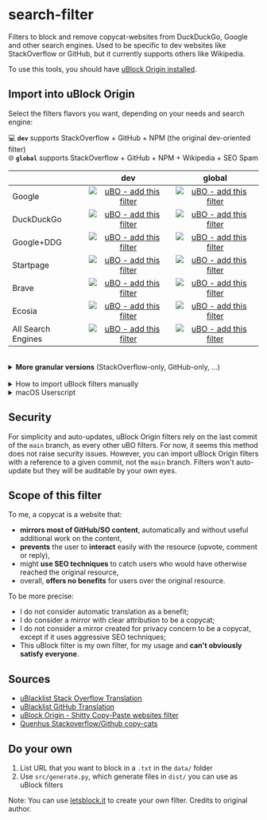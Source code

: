 # search-filter
Filters to block and remove copycat-websites from DuckDuckGo, Google and other search engines. Used to be specific to dev websites like StackOverflow or GitHub, but it currently supports others like Wikipedia.

To use this tools, you should have [uBlock Origin installed](https://github.com/gorhill/uBlock).

## Import into uBlock Origin

Select the filters flavors you want, depending on your needs and search engine:

💻 **`dev`** supports StackOverflow + GitHub + NPM (the original dev-oriented filter) \
🌐 **`global`** supports StackOverflow + GitHub + NPM + Wikipedia + SEO Spam

||dev|global|
|---|:---:|:---:|
|Google|[![uBO - add this filter](https://img.shields.io/static/v1?label=uBO&message=add%20this%20filter&color=de3f32&style=flat&logo=uBlock%20Origin)](https://subscribe.adblockplus.org/?location=https%3A%2F%2Fraw.githubusercontent.com%2Fzekxtreme%2Fsearch-filter%2Fmain%2Fdist%2Fgoogle%2Fall.txt&title=search-filter%20-%20Google%20-%20Dev)|[![uBO - add this filter](https://img.shields.io/static/v1?label=uBO&message=add%20this%20filter&color=de3f32&style=flat&logo=uBlock%20Origin)](https://subscribe.adblockplus.org/?location=https%3A%2F%2Fraw.githubusercontent.com%2Fzekxtreme%2Fsearch-filter%2Fmain%2Fdist%2Fgoogle%2Fglobal.txt&title=search-filter%20-%20Google%20-%20Global)|
|DuckDuckGo|[![uBO - add this filter](https://img.shields.io/static/v1?label=uBO&message=add%20this%20filter&color=fdd20a&style=flat&logo=uBlock%20Origin)](https://subscribe.adblockplus.org/?location=https%3A%2F%2Fraw.githubusercontent.com%2Fzekxtreme%2Fsearch-filter%2Fmain%2Fdist%2Fduckduckgo%2Fall.txt&title=search-filter%20-%20DuckDuckGo%20-%20Dev)|[![uBO - add this filter](https://img.shields.io/static/v1?label=uBO&message=add%20this%20filter&color=fdd20a&style=flat&logo=uBlock%20Origin)](https://subscribe.adblockplus.org/?location=https%3A%2F%2Fraw.githubusercontent.com%2Fzekxtreme%2Fsearch-filter%2Fmain%2Fdist%2Fduckduckgo%2Fglobal.txt&title=search-filter%20-%20DuckDuckGo%20-%20Global)|
|Google+DDG|[![uBO - add this filter](https://img.shields.io/static/v1?label=uBO&message=add%20this%20filter&color=9b59b6&style=flat&logo=uBlock%20Origin)](https://subscribe.adblockplus.org/?location=https%3A%2F%2Fraw.githubusercontent.com%2Fzekxtreme%2Fsearch-filter%2Fmain%2Fdist%2Fgoogle_duckduckgo%2Fall.txt&title=search-filter%20-%20Google%2BDDG%20-%20Dev)|[![uBO - add this filter](https://img.shields.io/static/v1?label=uBO&message=add%20this%20filter&color=9b59b6&style=flat&logo=uBlock%20Origin)](https://subscribe.adblockplus.org/?location=https%3A%2F%2Fraw.githubusercontent.com%2Fzekxtreme%2Fsearch-filter%2Fmain%2Fdist%2Fgoogle_duckduckgo%2Fglobal.txt&title=search-filter%20-%20Google%2BDDG%20-%20Global)|
|Startpage|[![uBO - add this filter](https://img.shields.io/static/v1?label=uBO&message=add%20this%20filter&color=5b7bca&style=flat&logo=uBlock%20Origin)](https://subscribe.adblockplus.org/?location=https%3A%2F%2Fraw.githubusercontent.com%2Fzekxtreme%2Fsearch-filter%2Fmain%2Fdist%2Fstartpage%2Fall.txt&title=search-filter%20-%20Startpage%20-%20Dev)|[![uBO - add this filter](https://img.shields.io/static/v1?label=uBO&message=add%20this%20filter&color=5b7bca&style=flat&logo=uBlock%20Origin)](https://subscribe.adblockplus.org/?location=https%3A%2F%2Fraw.githubusercontent.com%2Fzekxtreme%2Fsearch-filter%2Fmain%2Fdist%2Fstartpage%2Fglobal.txt&title=search-filter%20-%20Startpage%20-%20Global)|
|Brave|[![uBO - add this filter](https://img.shields.io/static/v1?label=uBO&message=add%20this%20filter&color=f25100&style=flat&logo=uBlock%20Origin)](https://subscribe.adblockplus.org/?location=https%3A%2F%2Fraw.githubusercontent.com%2Fzekxtreme%2Fsearch-filter%2Fmain%2Fdist%2Fbrave%2Fall.txt&title=search-filter%20-%20Brave%20-%20Dev)|[![uBO - add this filter](https://img.shields.io/static/v1?label=uBO&message=add%20this%20filter&color=f25100&style=flat&logo=uBlock%20Origin)](https://subscribe.adblockplus.org/?location=https%3A%2F%2Fraw.githubusercontent.com%2Fzekxtreme%2Fsearch-filter%2Fmain%2Fdist%2Fbrave%2Fglobal.txt&title=search-filter%20-%20Brave%20-%20Global)|
|Ecosia|[![uBO - add this filter](https://img.shields.io/static/v1?label=uBO&message=add%20this%20filter&color=36acb8&style=flat&logo=uBlock%20Origin)](https://subscribe.adblockplus.org/?location=https%3A%2F%2Fraw.githubusercontent.com%2Fzekxtreme%2Fsearch-filter%2Fmain%2Fdist%2Fecosia%2Fall.txt&title=search-filter%20-%20Ecosia%20-%20Dev)|[![uBO - add this filter](https://img.shields.io/static/v1?label=uBO&message=add%20this%20filter&color=36acb8&style=flat&logo=uBlock%20Origin)](https://subscribe.adblockplus.org/?location=https%3A%2F%2Fraw.githubusercontent.com%2Fzekxtreme%2Fsearch-filter%2Fmain%2Fdist%2Fecosia%2Fglobal.txt&title=search-filter%20-%20Ecosia%20-%20Global)|
|All Search Engines|[![uBO - add this filter](https://img.shields.io/static/v1?label=uBO&message=add%20this%20filter&color=ffffff&style=flat&logo=uBlock%20Origin)](https://subscribe.adblockplus.org/?location=https%3A%2F%2Fraw.githubusercontent.com%2Fzekxtreme%2Fsearch-filter%2Fmain%2Fdist%2Fall_search_engines%2Fall.txt&title=search-filter%20-%20All%20Search%20Engines%20-%20Dev)|[![uBO - add this filter](https://img.shields.io/static/v1?label=uBO&message=add%20this%20filter&color=ffffff&style=flat&logo=uBlock%20Origin)](https://subscribe.adblockplus.org/?location=https%3A%2F%2Fraw.githubusercontent.com%2Fzekxtreme%2Fsearch-filter%2Fmain%2Fdist%2Fall_search_engines%2Fglobal.txt&title=search-filter%20-%20All%20Search%20Engines%20-%20Global)|

<br/>

<details>
  <summary><b>More granular versions</b> (StackOverflow-only, GitHub-only, ...)</summary>

||StackOverflow|GitHub|NPM|Wikipedia|SEO Spam|
|---|:---:|:---:|:---:|:---:|:---:|
|Google|[add in uBO](https://subscribe.adblockplus.org/?location=https%3A%2F%2Fraw.githubusercontent.com%2Fzekxtreme%2Fsearch-filter%2Fmain%2Fdist%2Fgoogle%2Fstackoverflow_copycats.txt&title=search-filter%20-%20Google%20-%20StackOverflow)|[add in uBO](https://subscribe.adblockplus.org/?location=https%3A%2F%2Fraw.githubusercontent.com%2Fzekxtreme%2Fsearch-filter%2Fmain%2Fdist%2Fgoogle%2Fgithub_copycats.txt&title=search-filter%20-%20Google%20-%20GitHub)|[add in uBO](https://subscribe.adblockplus.org/?location=https%3A%2F%2Fraw.githubusercontent.com%2Fzekxtreme%2Fsearch-filter%2Fmain%2Fdist%2Fgoogle%2Fnpm_copycats.txt&title=search-filter%20-%20Google%20-%20NPM)|[add in uBO](https://subscribe.adblockplus.org/?location=https%3A%2F%2Fraw.githubusercontent.com%2Fzekxtreme%2Fsearch-filter%2Fmain%2Fdist%2Fgoogle%2Fwikipedia_copycats.txt&title=search-filter%20-%20Google%20-%20Wikipedia)|[add in uBO](https://subscribe.adblockplus.org/?location=https%3A%2F%2Fraw.githubusercontent.com%2Fzekxtreme%2Fsearch-filter%2Fmain%2Fdist%2Fgoogle%2Fseo_spam.txt&title=search-filter%20-%20Google%20-%20SEO%20Spam)|
|DuckDuckGo|[add in uBO](https://subscribe.adblockplus.org/?location=https%3A%2F%2Fraw.githubusercontent.com%2Fzekxtreme%2Fsearch-filter%2Fmain%2Fdist%2Fduckduckgo%2Fstackoverflow_copycats.txt&title=search-filter%20-%20DuckDuckGo%20-%20StackOverflow)|[add in uBO](https://subscribe.adblockplus.org/?location=https%3A%2F%2Fraw.githubusercontent.com%2Fzekxtreme%2Fsearch-filter%2Fmain%2Fdist%2Fduckduckgo%2Fgithub_copycats.txt&title=search-filter%20-%20DuckDuckGo%20-%20GitHub)|[add in uBO](https://subscribe.adblockplus.org/?location=https%3A%2F%2Fraw.githubusercontent.com%2Fzekxtreme%2Fsearch-filter%2Fmain%2Fdist%2Fduckduckgo%2Fnpm_copycats.txt&title=search-filter%20-%20DuckDuckGo%20-%20NPM)|[add in uBO](https://subscribe.adblockplus.org/?location=https%3A%2F%2Fraw.githubusercontent.com%2Fzekxtreme%2Fsearch-filter%2Fmain%2Fdist%2Fduckduckgo%2Fwikipedia_copycats.txt&title=search-filter%20-%20DuckDuckGo%20-%20Wikipedia)|[add in uBO](https://subscribe.adblockplus.org/?location=https%3A%2F%2Fraw.githubusercontent.com%2Fzekxtreme%2Fsearch-filter%2Fmain%2Fdist%2Fduckduckgo%2Fseo_spam.txt&title=search-filter%20-%20DuckDuckGo%20-%20SEO%20Spam)|
|Google+DDG|[add in uBO](https://subscribe.adblockplus.org/?location=https%3A%2F%2Fraw.githubusercontent.com%2Fzekxtreme%2Fsearch-filter%2Fmain%2Fdist%2Fgoogle_duckduckgo%2Fstackoverflow_copycats.txt&title=search-filter%20-%20Google%2BDDG%20-%20StackOverflow)|[add in uBO](https://subscribe.adblockplus.org/?location=https%3A%2F%2Fraw.githubusercontent.com%2Fzekxtreme%2Fsearch-filter%2Fmain%2Fdist%2Fgoogle_duckduckgo%2Fgithub_copycats.txt&title=search-filter%20-%20Google%2BDDG%20-%20GitHub)|[add in uBO](https://subscribe.adblockplus.org/?location=https%3A%2F%2Fraw.githubusercontent.com%2Fzekxtreme%2Fsearch-filter%2Fmain%2Fdist%2Fgoogle_duckduckgo%2Fnpm_copycats.txt&title=search-filter%20-%20Google%2BDDG%20-%20NPM)|[add in uBO](https://subscribe.adblockplus.org/?location=https%3A%2F%2Fraw.githubusercontent.com%2Fzekxtreme%2Fsearch-filter%2Fmain%2Fdist%2Fgoogle_duckduckgo%2Fwikipedia_copycats.txt&title=search-filter%20-%20Google%2BDDG%20-%20Wikipedia)|[add in uBO](https://subscribe.adblockplus.org/?location=https%3A%2F%2Fraw.githubusercontent.com%2Fzekxtreme%2Fsearch-filter%2Fmain%2Fdist%2Fgoogle_duckduckgo%2Fseo_spam.txt&title=search-filter%20-%20Google%2BDDG%20-%20SEO%20Spam)|
|Startpage|[add in uBO](https://subscribe.adblockplus.org/?location=https%3A%2F%2Fraw.githubusercontent.com%2Fzekxtreme%2Fsearch-filter%2Fmain%2Fdist%2Fstartpage%2Fstackoverflow_copycats.txt&title=search-filter%20-%20Startpage%20-%20StackOverflow)|[add in uBO](https://subscribe.adblockplus.org/?location=https%3A%2F%2Fraw.githubusercontent.com%2Fzekxtreme%2Fsearch-filter%2Fmain%2Fdist%2Fstartpage%2Fgithub_copycats.txt&title=search-filter%20-%20Startpage%20-%20GitHub)|[add in uBO](https://subscribe.adblockplus.org/?location=https%3A%2F%2Fraw.githubusercontent.com%2Fzekxtreme%2Fsearch-filter%2Fmain%2Fdist%2Fstartpage%2Fnpm_copycats.txt&title=search-filter%20-%20Startpage%20-%20NPM)|[add in uBO](https://subscribe.adblockplus.org/?location=https%3A%2F%2Fraw.githubusercontent.com%2Fzekxtreme%2Fsearch-filter%2Fmain%2Fdist%2Fstartpage%2Fwikipedia_copycats.txt&title=search-filter%20-%20Startpage%20-%20Wikipedia)|[add in uBO](https://subscribe.adblockplus.org/?location=https%3A%2F%2Fraw.githubusercontent.com%2Fzekxtreme%2Fsearch-filter%2Fmain%2Fdist%2Fstartpage%2Fseo_spam.txt&title=search-filter%20-%20Startpage%20-%20SEO%20Spam)|
|Brave|[add in uBO](https://subscribe.adblockplus.org/?location=https%3A%2F%2Fraw.githubusercontent.com%2Fzekxtreme%2Fsearch-filter%2Fmain%2Fdist%2Fbrave%2Fstackoverflow_copycats.txt&title=search-filter%20-%20Brave%20-%20StackOverflow)|[add in uBO](https://subscribe.adblockplus.org/?location=https%3A%2F%2Fraw.githubusercontent.com%2Fzekxtreme%2Fsearch-filter%2Fmain%2Fdist%2Fbrave%2Fgithub_copycats.txt&title=search-filter%20-%20Brave%20-%20GitHub)|[add in uBO](https://subscribe.adblockplus.org/?location=https%3A%2F%2Fraw.githubusercontent.com%2Fzekxtreme%2Fsearch-filter%2Fmain%2Fdist%2Fbrave%2Fnpm_copycats.txt&title=search-filter%20-%20Brave%20-%20NPM)|[add in uBO](https://subscribe.adblockplus.org/?location=https%3A%2F%2Fraw.githubusercontent.com%2Fzekxtreme%2Fsearch-filter%2Fmain%2Fdist%2Fbrave%2Fwikipedia_copycats.txt&title=search-filter%20-%20Brave%20-%20Wikipedia)|[add in uBO](https://subscribe.adblockplus.org/?location=https%3A%2F%2Fraw.githubusercontent.com%2Fzekxtreme%2Fsearch-filter%2Fmain%2Fdist%2Fbrave%2Fseo_spam.txt&title=search-filter%20-%20Brave%20-%20SEO%20Spam)|
|Ecosia|[add in uBO](https://subscribe.adblockplus.org/?location=https%3A%2F%2Fraw.githubusercontent.com%2Fzekxtreme%2Fsearch-filter%2Fmain%2Fdist%2Fecosia%2Fstackoverflow_copycats.txt&title=search-filter%20-%20Ecosia%20-%20StackOverflow)|[add in uBO](https://subscribe.adblockplus.org/?location=https%3A%2F%2Fraw.githubusercontent.com%2Fzekxtreme%2Fsearch-filter%2Fmain%2Fdist%2Fecosia%2Fgithub_copycats.txt&title=search-filter%20-%20Ecosia%20-%20GitHub)|[add in uBO](https://subscribe.adblockplus.org/?location=https%3A%2F%2Fraw.githubusercontent.com%2Fzekxtreme%2Fsearch-filter%2Fmain%2Fdist%2Fecosia%2Fnpm_copycats.txt&title=search-filter%20-%20Ecosia%20-%20NPM)|[add in uBO](https://subscribe.adblockplus.org/?location=https%3A%2F%2Fraw.githubusercontent.com%2Fzekxtreme%2Fsearch-filter%2Fmain%2Fdist%2Fecosia%2Fwikipedia_copycats.txt&title=search-filter%20-%20Ecosia%20-%20Wikipedia)|[add in uBO](https://subscribe.adblockplus.org/?location=https%3A%2F%2Fraw.githubusercontent.com%2Fzekxtreme%2Fsearch-filter%2Fmain%2Fdist%2Fecosia%2Fseo_spam.txt&title=search-filter%20-%20Ecosia%20-%20SEO%20Spam)|
|All Search Engines|[add in uBO](https://subscribe.adblockplus.org/?location=https%3A%2F%2Fraw.githubusercontent.com%2Fzekxtreme%2Fsearch-filter%2Fmain%2Fdist%2Fall_search_engines%2Fstackoverflow_copycats.txt&title=search-filter%20-%20All%20Search%20Engines%20-%20StackOverflow)|[add in uBO](https://subscribe.adblockplus.org/?location=https%3A%2F%2Fraw.githubusercontent.com%2Fzekxtreme%2Fsearch-filter%2Fmain%2Fdist%2Fall_search_engines%2Fgithub_copycats.txt&title=search-filter%20-%20All%20Search%20Engines%20-%20GitHub)|[add in uBO](https://subscribe.adblockplus.org/?location=https%3A%2F%2Fraw.githubusercontent.com%2Fzekxtreme%2Fsearch-filter%2Fmain%2Fdist%2Fall_search_engines%2Fnpm_copycats.txt&title=search-filter%20-%20All%20Search%20Engines%20-%20NPM)|[add in uBO](https://subscribe.adblockplus.org/?location=https%3A%2F%2Fraw.githubusercontent.com%2Fzekxtreme%2Fsearch-filter%2Fmain%2Fdist%2Fall_search_engines%2Fwikipedia_copycats.txt&title=search-filter%20-%20All%20Search%20Engines%20-%20Wikipedia)|[add in uBO](https://subscribe.adblockplus.org/?location=https%3A%2F%2Fraw.githubusercontent.com%2Fzekxtreme%2Fsearch-filter%2Fmain%2Fdist%2Fall_search_engines%2Fseo_spam.txt&title=search-filter%20-%20All%20Search%20Engines%20-%20SEO%20Spam)|

</details>

<br/>

<details>
  <summary>How to import uBlock filters manually</summary>

### Manually import filters

  1. Open uBlock Origin settings
  2. Under the "Filter lists" tab, scroll to the bottom where it says “Custom” and click the “Import” checkbox to reveal the custom URL textbox
  3. Append the URL `https://raw.githubusercontent.com/zekxtreme/search-filter/main/dist/google_duckduckgo/all.txt` in the textbox
  4. Press `Apply Changes` in the upper left

  Note: In `dist/`, you can find filters for other search engines (Google, DuckDuckGo, Startpage or Brave). You can use and combine these filters by using the raw URL of `dist/` files.
</details>

<details>
  <summary>macOS Userscript</summary>

### macOS Userscript

For macOS users, this project also provide some Userscripts for Google+DuckDuckGo in `dist/userscript/google_duckduckgo/`

</details>

## Security

For simplicity and auto-updates, uBlock Origin filters rely on the last commit of the `main` branch, as every other uBO filters. For now, it seems this method does not raise security issues. However, you can import uBlock Origin filters with a reference to a given commit, not the `main` branch. Filters won't auto-update but they will be auditable by your own eyes.

## Scope of this filter

To me, a copycat is a website that:
- **mirrors most of GitHub/SO content**, automatically and without useful additional work on the content,
- **prevents** the user to **interact** easily with the resource (upvote, comment or reply),
- might **use SEO techniques** to catch users who would have otherwise reached the original resource,
- overall, **offers no benefits** for users over the original resource.

To be more precise:
- I do not consider automatic translation as a benefit;
- I do consider a mirror with clear attribution to be a copycat;
- I do not consider a mirror created for privacy concern to be a copycat, except if it uses aggressive SEO techniques;
- This uBlock filter is my own filter, for my usage and **can't obviously satisfy everyone**.


## Sources

* [uBlacklist Stack Overflow Translation](https://github.com/arosh/ublacklist-stackoverflow-translation)
* [uBlacklist GitHub Translation](https://github.com/arosh/ublacklist-github-translation)
* [uBlock Origin - Shitty Copy-Paste websites filter](https://github.com/stroobants-dev/ublock-origin-shitty-copies-filter)
* [Quenhus Stackoverflow/Github copy-cats](https://gist.github.com/quenhus/6bd2c47e5780f726f0c96c0a2ee762a4)


## Do your own

1. List URL that you want to block in a `.txt` in the `data/` folder
2. Use `src/generate.py`, which generate files in `dist/` you can use as uBlock filters

Note: You can use [letsblock.it](https://letsblock.it/filters/search-results) to create your own filter.
Credits to original author.